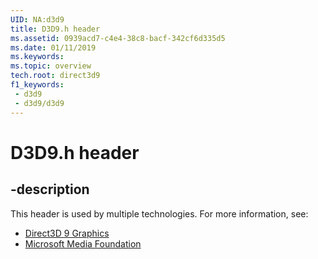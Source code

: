 ```yaml
---
UID: NA:d3d9
title: D3D9.h header
ms.assetid: 0939acd7-c4e4-38c8-bacf-342cf6d335d5
ms.date: 01/11/2019
ms.keywords: 
ms.topic: overview
tech.root: direct3d9
f1_keywords:
 - d3d9
 - d3d9/d3d9
---
```


# D3D9.h header


## -description

This header is used by multiple technologies. For more information, see:

- [Direct3D 9 Graphics](../_direct3d9/index.md)
- [Microsoft Media Foundation](../_mf/index.md)

